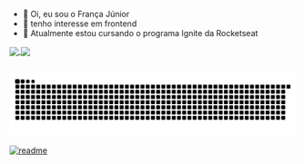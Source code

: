- 👋 Oi, eu sou o França Júnior
- 👀 tenho interesse em frontend
- 🌱 Atualmente estou cursando o programa Ignite da Rocketseat


<div>
  <a href="https://github.com/francajr">
  <img height="120em"   align="center" src="https://github-readme-stats.vercel.app/api?username=francajr&show_icons=true&theme=dracula&include_all_commits=true&count_private=true"/>
  <img height="120em"  align="center" src="https://github-readme-stats.vercel.app/api/top-langs/?username=francajr&layout=compact&langs_count=7&theme=dracula" />

</div>
 <br>
<div  align="center">
 
  ![Snake animation](https://github.com/francajr/francajr/blob/output/github-contribution-grid-snake.svg)
 
</div>
 
[![readme](https://github-readme-stats.vercel.app/api/pin/?username=francajr&repo=francajr&theme=react)](https://github.com/francajr/francajr)
